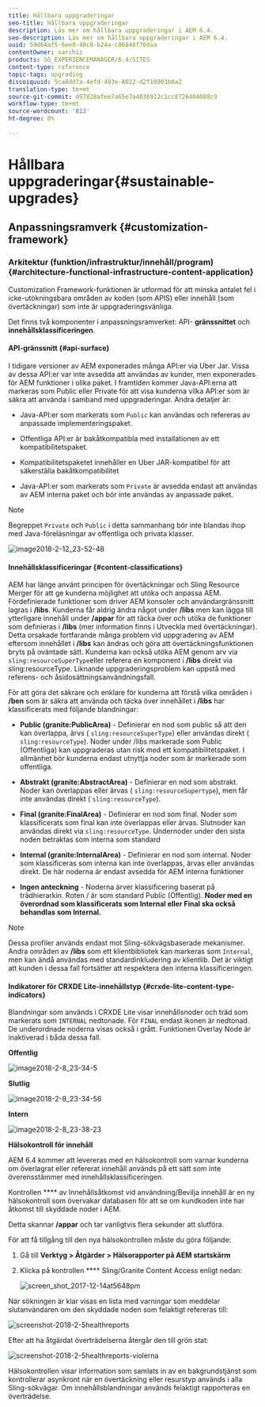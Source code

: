```yaml
---
title: Hållbara uppgraderingar
seo-title: Hållbara uppgraderingar
description: Läs mer om hållbara uppgraderingar i AEM 6.4.
seo-description: Läs mer om hållbara uppgraderingar i AEM 6.4.
uuid: 59d64af5-6ee0-40c8-b24a-c06848f70daa
contentOwner: sarchiz
products: SG_EXPERIENCEMANAGER/6.4/SITES
content-type: reference
topic-tags: upgrading
discoiquuid: 5ca8dd7a-4efd-493e-8022-d2f10903b0a2
translation-type: tm+mt
source-git-commit: d97828afee7a65e7a4036912c1cc8726404088c9
workflow-type: tm+mt
source-wordcount: '813'
ht-degree: 0%

---
```



# Hållbara uppgraderingar{#sustainable-upgrades}

## Anpassningsramverk {#customization-framework}

### Arkitektur (funktion/infrastruktur/innehåll/program)  {#architecture-functional-infrastructure-content-application}

Customization Framework-funktionen är utformad för att minska antalet fel i icke-utökningsbara områden av koden (som APIS) eller innehåll (som övertäckningar) som inte är uppgraderingsvänliga.

Det finns två komponenter i anpassningsramverket: API- **gränssnittet** och **innehållsklassificeringen**.

#### API-gränssnitt {#api-surface}

I tidigare versioner av AEM exponerades många API:er via Uber Jar. Vissa av dessa API:er var inte avsedda att användas av kunder, men exponerades för AEM funktioner i olika paket. I framtiden kommer Java-API:erna att markeras som Public eller Private för att visa kunderna vilka API:er som är säkra att använda i samband med uppgraderingar. Andra detaljer är:

* Java-API:er som markerats som `Public` kan användas och refereras av anpassade implementeringspaket.

* Offentliga API:er är bakåtkompatibla med installationen av ett kompatibilitetspaket.
* Kompatibilitetspaketet innehåller en Uber JAR-kompatibel för att säkerställa bakåtkompatibilitet
* Java-API:er som markerats som `Private` är avsedda endast att användas av AEM interna paket och bör inte användas av anpassade paket.

>[!NOTE]
>
>Begreppet `Private` och `Public` i detta sammanhang bör inte blandas ihop med Java-föreläsningar av offentliga och privata klasser.

![image2018-2-12_23-52-48](assets/image2018-2-12_23-52-48.png)

#### Innehållsklassificeringar {#content-classifications}

AEM har länge använt principen för övertäckningar och Sling Resource Merger för att ge kunderna möjlighet att utöka och anpassa AEM. Fördefinierade funktioner som driver AEM konsoler och användargränssnitt lagras i **/libs**. Kunderna får aldrig ändra något under **/libs** men kan lägga till ytterligare innehåll under **/appar** för att täcka över och utöka de funktioner som definieras i **/libs** (mer information finns i Utveckla med övertäckningar). Detta orsakade fortfarande många problem vid uppgradering av AEM eftersom innehållet i **/libs** kan ändras och göra att övertäckningsfunktionen bryts på oväntade sätt. Kunderna kan också utöka AEM genom arv via `sling:resourceSuperType`eller referera en komponent i **/libs** direkt via sling:resourceType. Liknande uppgraderingsproblem kan uppstå med referens- och åsidosättningsanvändningsfall.

För att göra det säkrare och enklare för kunderna att förstå vilka områden i **/ben** som är säkra att använda och täcka över innehållet i **/libs** har klassificerats med följande blandningar:

* **Public (granite:PublicArea)** - Definierar en nod som public så att den kan överlappa, ärvs ( `sling:resourceSuperType`) eller användas direkt ( `sling:resourceType`). Noder under /libs markerade som Public (Offentliga) kan uppgraderas utan risk med ett kompatibilitetspaket. I allmänhet bör kunderna endast utnyttja noder som är markerade som offentliga.

* **Abstrakt (granite:AbstractArea)** - Definierar en nod som abstrakt. Noder kan överlappas eller ärvas ( `sling:resourceSupertype`), men får inte användas direkt ( `sling:resourceType`).

* **Final (granite:FinalArea)** - Definierar en nod som final. Noder som klassificerats som final kan inte överlappas eller ärvas. Slutnoder kan användas direkt via `sling:resourceType`. Undernoder under den sista noden betraktas som interna som standard

* **Internal (granite:InternalArea)** - Definierar en nod som internal. Noder som klassificeras som interna kan inte överlappas, ärvas eller användas direkt. De här noderna är endast avsedda för AEM interna funktioner

* **Ingen anteckning** - Noderna ärver klassificering baserat på trädhierarkin. Roten / är som standard Public (Offentlig). **Noder med en överordnad som klassificerats som Internal eller Final ska också behandlas som Internal.**

>[!NOTE]
>
>Dessa profiler används endast mot Sling-sökvägsbaserade mekanismer. Andra områden av **/libs** som ett klientbibliotek kan markeras som `Internal`, men kan ändå användas med standardinkludering av klientlib. Det är viktigt att kunden i dessa fall fortsätter att respektera den interna klassificeringen.

#### Indikatorer för CRXDE Lite-innehållstyp {#crxde-lite-content-type-indicators}

Blandningar som används i CRXDE Lite visar innehållsnoder och träd som markerats som `INTERNAL` nedtonade. För `FINAL` endast ikonen är nedtonad. De underordnade noderna visas också i grått. Funktionen Overlay Node är inaktiverad i båda dessa fall.

**Offentlig**

![image2018-2-8_23-34-5](assets/image2018-2-8_23-34-5.png)

**Slutlig**

![image2018-2-8_23-34-56](assets/image2018-2-8_23-34-56.png)

**Intern**

![image2018-2-8_23-38-23](assets/image2018-2-8_23-38-23.png)

**Hälsokontroll för innehåll**

AEM 6.4 kommer att levereras med en hälsokontroll som varnar kunderna om överlagrat eller refererat innehåll används på ett sätt som inte överensstämmer med innehållsklassificeringen.

Kontrollen **** av Innehållsåtkomst vid användning/Bevilja innehåll är en ny hälsokontroll som övervakar databasen för att se om kundkoden inte har åtkomst till skyddade noder i AEM.

Detta skannar **/appar** och tar vanligtvis flera sekunder att slutföra.

För att få tillgång till den nya hälsokontrollen måste du göra följande:

1. Gå till **Verktyg > Åtgärder > Hälsorapporter på AEM startskärm**
1. Klicka på kontrollen **** Sling/Granite Content Access enligt nedan:

   ![screen_shot_2017-12-14at5648pm](assets/screen_shot_2017-12-14at55648pm.png)

När sökningen är klar visas en lista med varningar som meddelar slutanvändaren om den skyddade noden som felaktigt refereras till:

![screenshot-2018-2-5healthreports](assets/screenshot-2018-2-5healthreports.png)

Efter att ha åtgärdat överträdelserna återgår den till grön stat:

![screenshot-2018-2-5healthreports-violerna](assets/screenshot-2018-2-5healthreports-violations.png)

Hälsokontrollen visar information som samlats in av en bakgrundstjänst som kontrollerar asynkront när en övertäckning eller resurstyp används i alla Sling-sökvägar. Om innehållsblandningar används felaktigt rapporteras en överträdelse.
